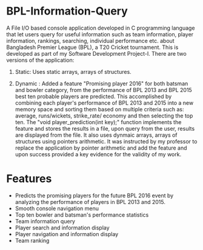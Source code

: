 # BPL-Information-Query
A File I/O based console application developed in C programming language that let users query for useful information such as team information, player information, rankings, searching, individual performance etc. about  Bangladesh Premier League (BPL), a T20 Cricket tournament. This is developed as part of my Software Development Project-I. There are two versions of the application: 

1. Static: Uses static arrays, arrays of structures.

2. Dynamic : Added a feature "Promising player 2016" for both batsman and bowler category, from the performance of BPL 2013 and BPL 2015 best ten probable players are predicted. This accomplished by combining each player's performance of BPL 2013 and 2015 into a new memory space and  sorting them based on multiple criteria such as: average, runs/wickets, strike_rate/ economy and then selecting the top ten. The "void player_prediction(int key);" function implements the feature and stores the results in a file, upon query from the user, results are displayed from the file.
It also uses dynmaic arrays, arrays of structures using pointers arithmetic. It was instructed by my professor to replace the application by pointer arithmetic and add the feature and upon success provided a key evidence for the validity of my work.

# Features
- Predicts the promising players for the future BPL 2016 event by analyzing the performance of players in BPL 2013 and 2015.
- Smooth console navigation menu
- Top ten bowler and batsman's performance statistics
- Team information query
- Player search and information display
- Player navigation and information display
- Team ranking
